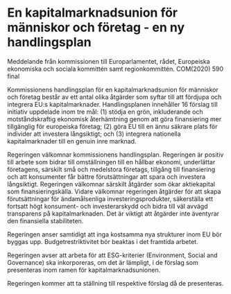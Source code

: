 # En kapitalmarknadsunion för människor och företag - en ny handlingsplan

Meddelande från kommissionen till Europarlamentet, rådet, Europeiska
ekonomiska och sociala kommittén samt regionkommittén. COM(2020) 590 final

Kommissionens handlingsplan för en kapitalmarknadsunion för människor och företag består av ett antal olika åtgärder som syftar till att fördjupa och integrera EU:s kapitalmarknader. Handlingsplanen innehåller 16 förslag till initiativ uppdelade inom tre mål: (1) stödja en grön, inkluderande och motståndskraftig ekonomisk återhämtning genom att göra finansiering mer tillgänglig för europeiska företag; (2) göra EU till en ännu säkrare plats för individer att investera långsiktigt; och (3) integrera nationella kapitalmarknader till en genuin inre marknad.

Regeringen välkomnar kommissionens handlingsplan. Regeringen är positiv till arbete som bidrar till omställningen till en hållbar ekonomi, underlättar företagens, särskilt små och medelstora företags, tillgång till finansiering och att konsumenter får bättre förutsättningar att spara och investera långsiktigt. Regeringen välkomnar särskilt åtgärder som ökar aktiekapital som finansieringskälla. Vidare välkomnar regeringen åtgärder för att skapa förutsättningar för ändamålsenliga investeringsprodukter, säkerställa ett fortsatt högt konsument- och investerarskydd och bidra till väl avvägd transparens på kapitalmarknaden. Det är viktigt att åtgärder inte äventyrar den finansiella stabiliteten.

Regeringen anser samtidigt att inga kostsamma nya strukturer inom EU bör byggas upp. Budgetrestriktivitet bör beaktas i det framtida arbetet.

Regeringen avser att arbeta för att ESG-kriterier (Environment, Social and Governance) ska inkorporeras, om det är lämpligt, i de förslag som presenteras inom ramen för kapitalmarknadsunionen.

Regeringen kommer att ta ställning till respektive förslag då de presenteras.
